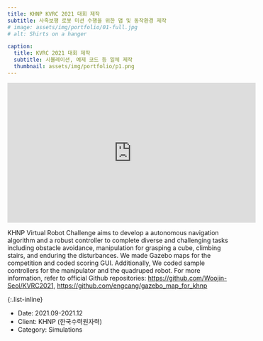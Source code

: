```yaml
---
title: KHNP KVRC 2021 대회 제작
subtitle: 사족보행 로봇 미션 수행을 위한 맵 및 동작환경 제작
# image: assets/img/portfolio/01-full.jpg
# alt: Shirts on a hanger

caption:
  title: KVRC 2021 대회 제작
  subtitle: 시뮬레이션, 예제 코드 등 일체 제작
  thumbnail: assets/img/portfolio/p1.png
---
```

  <iframe width="560" height="315" src="https://www.youtube.com/embed/6oXx2bvzU9Y" title="YouTube video player" frameborder="0" allow="accelerometer; autoplay; clipboard-write; encrypted-media; gyroscope; picture-in-picture" allowfullscreen></iframe>

KHNP Virtual Robot Challenge aims to develop a autonomous navigation algorithm and a robust controller to complete diverse and challenging tasks including obstacle avoidance, manipulation for grasping a cube, climbing stairs, and enduring the disturbances. We made Gazebo maps for the competition and coded scoring GUI. Additionally, We coded sample controllers for the manipulator and the quadruped robot.
For more information, refer to official Github repositories: https://github.com/Woojin-Seol/KVRC2021, https://github.com/engcang/gazebo_map_for_khnp

{:.list-inline}
- Date: 2021.09-2021.12
- Client: KHNP (한국수력원자력)
- Category: Simulations

